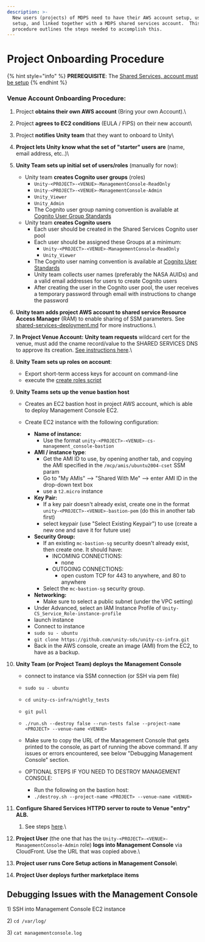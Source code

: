 ```yaml
---
description: >-
  New users (projects) of MDPS need to have their AWS account setup, users
  setup, and linked together with a MDPS shared services account.  This
  procedure outlines the steps needed to accomplish this.
---
```


# Project Onboarding Procedure

{% hint style="info" %}
**PREREQUISITE**:  The [Shared Services, account must be setup](../developer-docs/common-services/docs/users-guide/deployment/shared-services-deployment.md)
{% endhint %}

### Venue Account Onboarding Procedure:

1. Project **obtains their own AWS account** (Bring your own Account).\

2. Project **agrees to EC2 conditions** (EULA / FIPS) on their new account\

3. Project **notifies Unity team** that they want to onboard to Unity\

4. **Project lets Unity know what the set of "starter" users are** (name, email address, etc..)\

5.  **Unity Team sets up initial set of users/roles** (manually for now):

    * Unity team **creates Cognito user groups** (roles)
      * `Unity-<PROJECT>-<VENUE>-ManagementConsole-ReadOnly`
      * `Unity-<PROJECT>-<VENUE>-ManagementConsole-Admin`
      * `Unity_Viewer`
      * `Unity_Admin`
      * The Cognito user group naming convention is available at [Cognito User Group Standards](../developer-docs/common-services/docs/users-guide/security/cognito-user-group-standards.md)
    * Unity team **creates Cognito users**
      * Each user should be created in the Shared Services Cognito user pool
      * Each user should be assigned these Groups at a minimum:
        * `Unity-<PROJECT>-<VENUE>-ManagementConsole-ReadOnly`
        * `Unity_Viewer`
      * The Cognito user naming convention is available at [Cognito User Standards](../developer-docs/common-services/docs/users-guide/security/cognito-user-standards.md)
      * Unity team collects user names (preferably the NASA AUIDs) and a valid email addresses for  users to create Cognito users
      * After creating the user in the Cognito user pool, the user receives a temporary password through email with instructions to change the password


6. **Unity team adds project AWS account to shared service Resource Access Manager** (RAM) to enable sharing of SSM parameters. See [shared-services-deployment.md](../developer-docs/common-services/docs/users-guide/deployment/shared-services-deployment.md "mention") for more instructions.\

7. **In Project Venue Account:** **Unity team requests** wildcard cert for the venue, must add the cname record/value to the SHARED SERVICES DNS to approve its creation. [See instructions here](https://app.gitbook.com/s/cUYkPD7kBe7iT1LABkPZ/tips-and-tricks/speed-up-with-quick-find).\

8.  **Unity Team sets up roles on account**:

    * Export short-term access keys for account on command-line
    * execute the [create roles script](https://github.com/unity-sds/unity-cs-infra/blob/main/aws\_role\_create/create\_roles\_and\_policies.sh)


9. **Unity Teams sets up the venue bastion host**
   * Creates an EC2 bastion host in project AWS account, which is able to deploy Management Console EC2.
   *   Create EC2 instance with the following configuration:

       * **Name of instance:**
         * Use the format `unity-<PROJECT>-<VENUE>-cs-management_console-bastion`
       * **AMI / instance type**:&#x20;
         * Get the AMI ID to use, by opening another tab, and copying the AMI specified in the `/mcp/amis/ubuntu2004-cset` SSM param
         * Go to "My AMIs" --> "Shared With Me" --> enter AMI ID in the drop-down text box
         * use a `t2.micro` instance
       * **Key Pair:**&#x20;
         * If a key pair doesn't already exist, create one in the format `unity-<PROJECT>-<VENUE>-bastion-pem` (do this in another tab first)
         * select keypair (use "Select Existing Keypair") to use (create a new one and save it for future use)
       * **Security Group:**&#x20;
         * If an existing `mc-bastion-sg` security doesn't already exist, then create one. It should have:
           * INCOMING CONNECTIONS:
             * none
           * OUTGOING CONNECTIONS:
             * open custom TCP for 443 to anywhere, and 80 to anywhere
         * Select the `mc-bastion-sg` security group.
       * **Networking:**
         * Make sure to select a public subnet (under the VPC setting)
       * Under Advanced, select an IAM Instance Profile of `Unity-CS_Service_Role-instance-profile`
       * launch instance
       * Connect to instance
       * `sudo su - ubuntu`
       * `git clone https://github.com/unity-sds/unity-cs-infra.git`
       * Back in the AWS console, create an image (AMI) from the EC2, to have as a backup.


10. **Unity Team (or Project Team) deploys the Management Console**
    * connect to instance via SSM connection (or SSH via pem file)
    * `sudo su - ubuntu`
    * `cd unity-cs-infra/nightly_tests`
    * `git pull`
    * `./run.sh --destroy false --run-tests false --project-name <PROJECT> --venue-name <VENUE>`
    * Make sure to copy the URL of the Management Console that gets printed to the console, as part of running the above command.  If any issues or errors encountered, see below "Debugging Management Console" section.
    *   OPTIONAL STEPS IF YOU NEED TO DESTROY MANAGEMENT CONSOLE:

        * Run the following on the bastion host:
        * `./destroy.sh --project-name <PROJECT> --venue-name <VENUE>`


11. **Configure Shared Services HTTPD server to route to Venue "entry" ALB.**
    1. See steps [here](https://unity-sds.gitbook.io/docs/developer-docs/common-services/docs/users-guide/deployment/updating-venue-deployment).\

12. **Project User** (the one that has the `Unity-<PROJECT>-<VENUE>-ManagementConsole-Admin` role) **logs into Management Console** via CloudFront.   Use the URL that was copied above.\

13. **Project user runs Core Setup actions in Management Console**\

14. **Project User deploys further marketplace items**



## Debugging Issues with the Management Console

1\) SSH into Management Console EC2 instance

2\) `cd /var/log/`

3\) `cat managementconsole.log`
